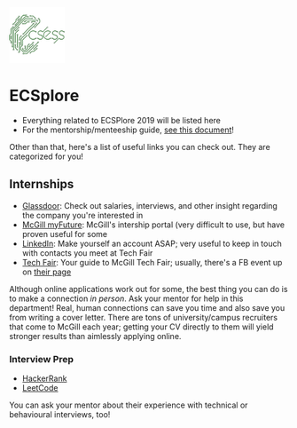<img src="assets/1024px-Ecsess_logo.png" alt="ECSESS Logo" height="100" />

# ECSplore

- Everything related to ECSPlore 2019 will be listed here
- For the mentorship/menteeship guide, [see this document](ECSplore_Mentor_Guide.md)!

Other than that, here's a list of useful links you can check out. They are categorized for you!

## Internships

- [Glassdoor](https://www.glassdoor.ca/index.htm): Check out salaries, interviews, and other insight regarding the company you're interested in
- [McGill myFuture](https://engineering.myfuture.mcgill.ca/students/index.php?signin_tab=0&signin_tab=0): McGill's intership portal (very difficult to use, but have proven useful for some
- [LinkedIn](https://www.linkedin.com/): Make yourself an account ASAP; very useful to keep in touch with contacts you meet at Tech Fair
- [Tech Fair](https://www.mcgill.ca/careers4engineers/techfair): Your guide to McGill Tech Fair; usually, there's a FB event up on [their page](https://www.facebook.com/mcgilltechfair/)

Although online applications work out for some, the best thing you can do is to make a connection *in person*. Ask your mentor for help in this department! Real, human connections can save you time and also save you from writing a cover letter. There are tons of university/campus recruiters that come to McGill each year; getting your CV directly to them will yield stronger results than aimlessly applying online.

### Interview Prep

- [HackerRank](https://www.hackerrank.com/)
- [LeetCode](https://leetcode.com/)

You can ask your mentor about their experience with technical or behavioural interviews, too!

